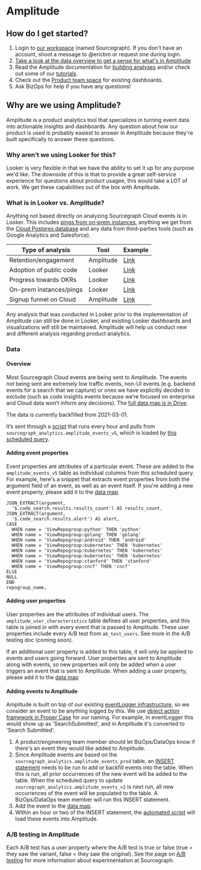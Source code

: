 # Amplitude

## How do I get started?
1. Login to [our workspace](https://analytics.amplitude.com/sourcegraph) (named Sourcegraph). If you don't have an account, shoot a message to @ericbm or request one during login. 
1. [Take a look at the data overview to get a sense for what's in Amplitude](#data)
1. Read the Amplitude documentation for [building analyses](https://help.amplitude.com/hc/en-us/categories/360003165371-Build-and-share-your-analysis) and/or check out some of our [tutorials](https://drive.google.com/drive/folders/1cdcUe2e4bnYjxr9xqV6-pCsOOPIEMqGI).
1. Check out the [Product team space](https://analytics.amplitude.com/sourcegraph/space/nldziax/all) for existing dashboards. 
1. Ask BizOps for help if you have any questions!

## Why are we using Amplitude?
Amplitude is a product analytics tool that specializes in turning event data into actionable insights and dashboards. Any question about how our product is used is probably easiest to answer in Amplitude because they're built specifically to answer these questions.

### Why aren’t we using Looker for this?
Looker is very flexible in that we have the ability to set it up for any purpose we'd like. The downside of this is that to provide a great self-service experience for questions about product usagee, this would take a LOT of work. We get these capabilities out of the box with Amplitude. 

### What is in Looker vs. Amplitude?

Anything not based directly on analyzing Sourcegraph Cloud events is in Looker. This includes [pings from on-prem instances](https://docs.sourcegraph.com/admin/pings), anything we get from the [Cloud Postgres database](https://github.com/sourcegraph/sourcegraph/blob/main/internal/database/schema.md) and any data from third-parties tools (such as Google Analytics and Salesforce). 

| Type of analysis        | Tool      | Example |
|-------------------------|-----------|---------|
| Retention/engagement    | Amplitude | [Link](https://analytics.amplitude.com/sourcegraph/chart/zlj82e0)    |
| Adoption of public code | Looker    | [Link](https://sourcegraph.looker.com/dashboards-next/175)    |
| Progress towards OKRs   | Looker    | [Link](https://sourcegraph.looker.com/dashboards-next/166)    |
| On-prem instances/pings | Looker    | [Link](https://sourcegraph.looker.com/dashboards-next/174)    |
| Signup funnel on Cloud  | Amplitude | [Link](https://analytics.amplitude.com/sourcegraph/dashboard/f9c1g6c)    |

Any analysis that was conducted in Looker prior to the implementation of Amplitude can still be done in Looker, and existing Looker dashboards and visualizations will still be maintained. Amplitude will help us conduct new and different analysis regarding product analytics. 

### Data

#### Overview

Most Sourcegraph Cloud events are being sent to Amplitude. The events not being sent are extremely low traffic events, non-UI events (e.g. backend events for a search that we capture) or ones we have explicitly decided to exclude (such as code insights events because we’re focused on enterprise and Cloud data won’t inform any decisions). The [full data map is in Drive](https://docs.google.com/spreadsheets/d/171up68LIY1xQZTgBoA5FQpGO62Wg0a0wNNrm8ksVm4A/edit#gid=0).

The data is currently backfilled from 2021-03-01.

It’s sent through a [script](https://github.com/sourcegraph/Amplitude/blob/main/main.py) that runs every hour and pulls from ```sourcegraph_analytics.amplitude_events_v5```, which is loaded by [this scheduled query](https://console.cloud.google.com/bigquery/scheduled-queries/locations/us/configs/61cbb857-0000-2751-bbf2-94eb2c039f64/runs?project=telligentsourcegraph).

#### Adding event properties

Event properties are attributes of a particular event. These are added to the ```amplitude_events_v5``` table as individual columns from this scheduled query. For example, here's a snippet that extracts event properties from both the argument field of an event, as well as an event itself. If you're adding a new event property, please add it to the [data map](https://docs.google.com/spreadsheets/d/1wz958I67BKWWY0jKY3oXKhlrGZ9ucKmv0CM94K-5NVs/edit#gid=408201559). 

```
JSON_EXTRACT(argument,
  '$.code_search.results.results_count') AS results_count,
JSON_EXTRACT(argument,
  '$.code_search.results.alert') AS alert,
CASE
  WHEN name = 'ViewRepogroup:python' THEN 'python'
  WHEN name = 'ViewRepogroup:golang' THEN 'golang'
  WHEN name = 'ViewRepogroup:android' THEN 'android'
  WHEN name = 'ViewRepogroup:kubernetes' THEN 'kubernetes'
  WHEN name = 'ViewRepogroup:kubernetes' THEN 'kubernetes'
  WHEN name = 'ViewRepogroup:kubernetes' THEN 'kubernetes'
  WHEN name = 'ViewRepogroup:stanford' THEN 'stanford'
  WHEN name = 'ViewRepogroup:cncf' THEN 'cncf'
ELSE
NULL
END
repogroup_name,
```

#### Adding user properties

User properties are the attributes of individual users. The ```amplitude_user_characteristics``` table defines all user properties, and this table is joined in with every event that is passed to Amplitude. These user properties include every A/B test from ```ab_test_users```. See more in the A/B testing doc (coming soon). 

If an additional user property is added to this table, it will only be applied to events and users going forward. User properties are sent to Amplitude along with events, so new properties will only be added when a user triggers an event that is sent to Amplitude. When adding a user property, please add it to the [data map](https://docs.google.com/spreadsheets/d/1wz958I67BKWWY0jKY3oXKhlrGZ9ucKmv0CM94K-5NVs/edit#gid=735397811)

#### Adding events to Amplitude

Amplitude is built on top of our existing [eventLogger infrastructure](https://sourcegraph.com/search?q=context:global+eventLogger.log%28+repo:%5Egithub%5C.com/sourcegraph/sourcegraph%24+&patternType=literal), so we consider an event to be anything logged by this. We use [object action framework in Proper Case](https://segment.com/academy/collecting-data/naming-conventions-for-clean-data/) for our naming. For example, in eventLogger this would show up as 'SearchSubmitted', and in Amplitude it's converted to 'Search Submitted'. 

1. A product/engineering team member should let BizOps/DataOps know if there's an event they would like added to Amplitude. 
2. Since Amplitude events are based on the ```sourcegraph_analytics.amplitude_events_prod``` table, an [INSERT statement](https://console.cloud.google.com/bigquery?pli=1&project=telligentsourcegraph&ws=!1m14!1m4!1m3!1stelligentsourcegraph!2sbquxjob_3a38e2f8_179cb5027f7!3sUS!1m4!4m3!1stelligentsourcegraph!2sdotcom_events!3samplitude_events_v2!1m3!8m2!1s839055276916!2sed7433a9cf0646a8a7c186c907b9accb&jobFilter=%255B%257B_22k_22_3A_22User%2520email_22_2C_22t_22_3A10_2C_22v_22_3A_22_5C_22ericbm%2540sourcegraph.com_5C_22_22_2C_22s_22_3Atrue%257D%255D&sq=839055276916:ed7433a9cf0646a8a7c186c907b9accb) needs to be run to add or backfill events into the table. When this is run, all prior occurrences of the new event will be added to the table. When the scheduled query to update `sourcegraph_analytics.amplitude_events_v2` is next run, all new occurrences of the event will be populated to the table. A BizOps/DataOps team member will run this INSERT statement.
3. Add the event to the [data map](https://docs.google.com/spreadsheets/d/171up68LIY1xQZTgBoA5FQpGO62Wg0a0wNNrm8ksVm4A/edit#gid=0).
4. Within an hour or two of the INSERT statement, the [automated script](https://github.com/sourcegraph/Amplitude/blob/main/main.py) will load these events into Amplitude.

### A/B testing in Amplitude

Each A/B test has a user property where the A/B test is true or false (true = they saw the variant, false = they saw the original). See the page on [A/B testing](ab-testing.md) for more information about experimentation at Sourcegraph.
